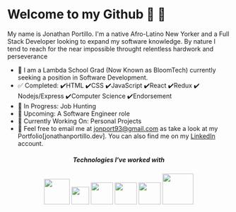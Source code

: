 # Welcome to my Github :wave: :wave:

My name is Jonathan Portillo. I'm a native Afro-Latino New Yorker and a Full Stack Developer looking to expand my software knowledge. By nature I tend to reach for the near impossible throught relentless hardwork and perseverance 

- :school_satchel: I am a Lambda School Grad (Now Known as BloomTech) currently seeking a position in Software Development.  
- :white_check_mark: Completed: :heavy_check_mark:HTML :heavy_check_mark:CSS :heavy_check_mark:JavaScript :heavy_check_mark:React :heavy_check_mark:Redux :heavy_check_mark: Nodejs/Express :heavy_check_mark:Computer Science :heavy_check_mark:Endorsement 
- :blue_book: In Progress: Job Hunting  
- :date: Upcoming: A Software Engineer role
- :construction: Currently Working On: Personal Projects
- :e-mail: Feel free to email me at jonport93@gmail.com as take a look at my Portfolio[jonathanportillo.dev]. You can also find me on my [LinkedIn](https://www.linkedin.com/in/jonathanportillo93/) account.





<h5><p align="center">Technologies I've worked with</p></h5>
<p align="center"><img src="https://www.w3.org/html/logo/downloads/HTML5_1Color_Black.png" width="58"> <img src="https://seeklogo.com/images/C/css-3-logo-AF06D75231-seeklogo.com.png" width="40"> <img src="https://seeklogo.com/images/J/javascript-js-logo-2949701702-seeklogo.com.png" width="50"> <img src="https://seeklogo.com/images/R/react-logo-7B3CE81517-seeklogo.com.png" width="50"> <img src="https://raw.githubusercontent.com/reduxjs/redux/master/logo/logo.png" width="50"> <img src="https://nodejs.org/static/images/logos/nodejs-new-pantone-black.svg" width="70"> </p>
